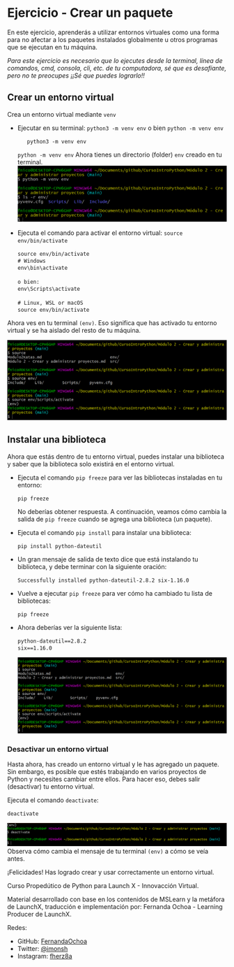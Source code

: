 # Ejercicio - Crear un paquete

En este ejercicio, aprenderás a utilizar entornos virtuales como una forma para no afectar a los paquetes instalados globalmente u otros programas que se ejecutan en tu máquina.

_Para este ejercicio es necesario que lo ejecutes desde la terminal, línea de comandos, cmd, consola, cli, etc. de tu computadora, sé que es desafíante, pero no te preocupes ¡¡Sé que puedes lograrlo!!_

## Crear un entorno virtual

Crea un entorno virtual mediante `venv`

- Ejecutar en su terminal: `python3 -m venv env` o bien `python -m venv env`

  ```
     python3 -m venv env
  ```

  `python -m venv env`
  Ahora tienes un directorio (folder) `env` creado en tu terminal.
  ![image](images/env.png)

- Ejecuta el comando para activar el entorno virtual: `source env/bin/activate`

  ```
  source env/bin/activate
  # Windows
  env\bin\activate

  o bien:
  env\Scripts\activate

  # Linux, WSL or macOS
  source env/bin/activate
  ```

Ahora ves en tu terminal `(env)`. Eso significa que has activado tu entorno virtual y se ha aislado del resto de tu máquina.

![image](images/activate.png)

## Instalar una biblioteca

Ahora que estás dentro de tu entorno virtual, puedes instalar una biblioteca y saber que la biblioteca solo existirá en el entorno virtual.

- Ejecuta el comando `pip freeze` para ver las bibliotecas instaladas en tu entorno:

  ```
  pip freeze
  ```

  No deberías obtener respuesta. A continuación, veamos cómo cambia la salida de `pip freeze` cuando se agrega una biblioteca (un paquete).

- Ejecuta el comando `pip install` para instalar una biblioteca:
  ```
  pip install python-dateutil
  ```
- Un gran mensaje de salida de texto dice que está instalando tu biblioteca, y debe terminar con la siguiente oración:

  ```
  Successfully installed python-dateutil-2.8.2 six-1.16.0
  ```

- Vuelve a ejecutar `pip freeze` para ver cómo ha cambiado tu lista de bibliotecas:
  ```
  pip freeze
  ```
- Ahora deberías ver la siguiente lista:
  ```
  python-dateutil==2.8.2
  six==1.16.0
  ```
  ![image](images/activate.png)

### Desactivar un entorno virtual

Hasta ahora, has creado un entorno virtual y le has agregado un paquete. Sin embargo, es posible que estés trabajando en varios proyectos de Python y necesites cambiar entre ellos. Para hacer eso, debes salir (desactivar) tu entorno virtual.

Ejecuta el comando `deactivate`:

```
deactivate
```

![image](images/deactivate.png)
Observa cómo cambia el mensaje de tu terminal `(env)` a cómo se veía antes.

¡Felicidades! Has logrado crear y usar correctamente un entorno virtual.

Curso Propedútico de Python para Launch X - Innovacción Virtual.

Material desarrollado con base en los contenidos de MSLearn y la metáfora de LaunchX, traducción e implementación por: Fernanda Ochoa - Learning Producer de LaunchX.

Redes:

- GitHub: [FernandaOchoa](https://github.com/FernandaOchoa)
- Twitter: [@imonsh](https://twitter.com/imonsh)
- Instagram: [fherz8a](https://www.instagram.com/fherz8a/)
